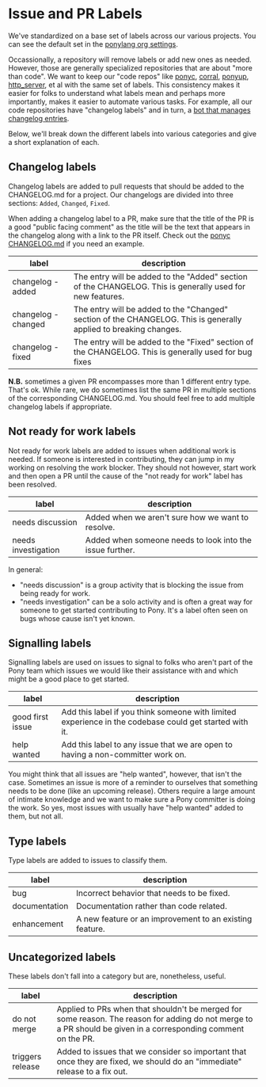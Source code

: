 # Issue and PR Labels

We've standardized on a base set of labels across our various projects. You can see the default set in the [ponylang org settings](https://github.com/organizations/ponylang/settings/repository-defaults).

Occassionally, a repository will remove labels or add new ones as needed. However, those are generally specialized repositories that are about "more than code". We want to keep our "code repos" like [ponyc](https://github.com/ponylang/ponyc), [corral](https://github.com/ponylang/corral), [ponyup](https://github.com/ponylang/ponyup), [http_server](https://github.com/ponylang/http_server), et al with the same set of labels. This consistency makes it easier for folks to understand what labels mean and perhaps more importantly, makes it easier to automate various tasks. For example, all our code repositories have "changelog labels" and in turn, a [bot that manages changelog entries](https://github.com/ponylang/changelog-bot-action).

Below, we'll break down the different labels into various categories and give a short explanation of each.

## Changelog labels

Changelog labels are added to pull requests that should be added to the CHANGELOG.md for a project. Our changelogs are divided into three sections: `Added`, `Changed`, `Fixed`.

When adding a changelog label to a PR, make sure that the title of the PR is a good "public facing comment" as the title will be the text that appears in the changelog along with a link to the PR itself. Check out the [ponyc CHANGELOG.md](https://github.com/ponylang/ponyc/blob/master/CHANGELOG.md) if you need an example.

| label | description |
| --- | --- |
| changelog - added | The entry will be added to the "Added" section of the CHANGELOG. This is generally used for new features. |
| changelog - changed | The entry will be added to the "Changed" section of the CHANGELOG. This is generally applied to breaking changes. |
| changelog - fixed | The entry will be added to the "Fixed" section of the CHANGELOG. This is generally used for bug fixes |

**N.B.** sometimes a given PR encompasses more than 1 different entry type. That's ok. While rare, we do sometimes list the same PR in multiple sections of the corresponding CHANGELOG.md. You should feel free to add multiple changelog labels if appropriate.

## Not ready for work labels

Not ready for work labels are added to issues when additional work is needed. If someone is interested in contributing, they can jump in my working on resolving the work blocker. They should not however, start work and then open a PR until the cause of the "not ready for work" label has been resolved.

| label | description |
| --- | --- |
| needs discussion | Added when we aren't sure how we want to resolve. |
| needs investigation | Added when someone needs to look into the issue further.|

In general:

* "needs discussion" is a group activity that is blocking the issue from being ready for work.
* "needs investigation" can be a solo activity and is often a great way for someone to get started contributing to Pony. It's a label often seen on bugs whose cause isn't yet known.

## Signalling labels

Signalling labels are used on issues to signal to folks who aren't part of the Pony team which issues we would like their assistance with and which might be a good place to get started.

| label | description |
| --- | --- |
| good first issue | Add this label if you think someone with limited experience in the codebase could get started with it. |
| help wanted | Add this label to any issue that we are open to having a non-committer work on. |

You might think that all issues are "help wanted", however, that isn't the case. Sometimes an issue is more of a reminder to ourselves that something needs to be done (like an upcoming release). Others require a large amount of intimate knowledge and we want to make sure a Pony committer is doing the work.
So yes, most issues with usually have "help wanted" added to them, but not all.

## Type labels

Type labels are added to issues to classify them.

| label | description |
| --- | --- |
| bug | Incorrect behavior that needs to be fixed. |
| documentation | Documentation rather than code related. |
| enhancement | A new feature or an improvement to an existing feature. |

## Uncategorized labels

These labels don't fall into a category but are, nonetheless, useful.

| label | description |
| --- | --- |
| do not merge | Applied to PRs when that shouldn't be merged for some reason. The reason for adding do not merge to a PR should be given in a corresponding comment on the PR. |
| triggers release | Added to issues that we consider so important that once they are fixed, we should do an "immediate" release to a fix out. |
